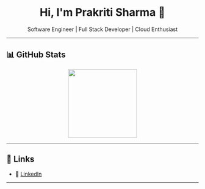 <h1 align="center">Hi, I'm Prakriti Sharma 👋</h1>

<p align="center">
  Software Engineer | Full Stack Developer | Cloud Enthusiast
</p>

---

## 📊 GitHub Stats

<p align="center">
  <img src="https://github-readme-stats.vercel.app/api/top-langs/?username=prakriti31&layout=compact&hide_border=true" height="180"/>
</p>

---

## 📌 Links
- 💼 [LinkedIn](https://www.linkedin.com/in/prakritisharma31/)

---
